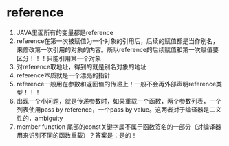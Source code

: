 # reference
1. JAVA里面所有的变量都是reference
2. reference在第一次被赋值为一个对象的引用后，后续的赋值都是当作别名，来修改第一次引用的对象的内容。所以reference的后续赋值和第一次赋值要区分！！！只能引用第一个对象
3. 对reference取地址，得到的就是别名对象的地址
4. reference本质就是一个漂亮的指针
5. reference一般用在参数和返回值的传递上！一般不会再外部声明reference类型！！！
6. 出现一个小问题，就是传递参数时，如果重载一个函数，两个参数列表，一个列表使用pass by reference，一个pass by value。这两者对于编译器是二义性的，ambiguity
7. member function 尾部的const关键字属不属于函数签名的一部分（对编译器用来识别不同的函数重载）？答案是：是的！











